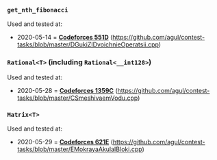 ### `get_nth_fibonacci`
Used and tested at:
- 2020-05-14 = **[Codeforces 551D](https://codeforces.com/contest/551/problem/D)** (https://github.com/agul/contest-tasks/blob/master/DGukiZIDvoichnieOperatsii.cpp)

### `Rational<T>` (including `Rational<__int128>`)
Used and tested at:
- 2020-05-28 = **[Codeforces 1359C](https://codeforces.com/contest/1359/problem/C)** (https://github.com/agul/contest-tasks/blob/master/CSmeshivaemVodu.cpp)

### `Matrix<T>`
Used and tested at:
- 2020-05-29 = **[Codeforces 621E](https://codeforces.com/contest/621/problem/E)** (https://github.com/agul/contest-tasks/blob/master/EMokrayaAkulaIBloki.cpp)
